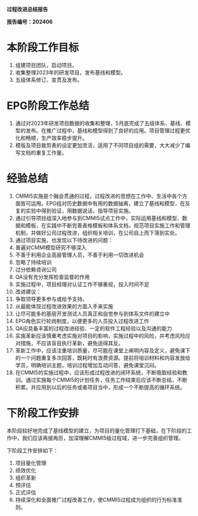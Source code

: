**过程改进总结报告**

**报告编号：202406**

# 本阶段工作目标

1. 组建项目团队，启动项目。
2. 收集整理2023年的研发项目，发布基线和模型。
3. 五级体系修订、宣贯及发布。

# EPG阶段工作总结

1. 通过对2023年研发项目数据的收集和整理，5月底完成了五级体系、基线、模型的发布。在推广过程中，基线和模型得到了良好的应用。项目管理过程更优化和畅顺，生产效率稳步提升。
2. 模版及项目裁剪表的设定更加灵活，适用了不同项目组的需要，大大减少了编写文档的重复工作量。

# 经验总结

1. CMMI5实施是个融会贯通的过程，过程改进的思想在工作中、生活中各个方面皆可运用。EPG组对历史数据中有用的数据抽离，建立了基线和模型，在反复的实验中得到验证，用数据说话，指导项目实施。
2. 通过引导项目组深入地参与到CMMI5试点工作中，实际运用基线和模型、数据和模板，在实践中不断完善表格模板和体系文档，规范项目实施工作和管理机制，并做好公司过程改进，组织相关培训，在公司自上而下落到实处。
3. 通过项目实施，也发现以下待改进的问题：
4. 普遍对CMMI模型研究不够深入
5. 不善于利用企业高层管理人员，不善于利用一切改进机会
6. 忽略了持续培训
7. 过分依赖咨询公司
8. QA没有充分发挥检查监督的作用
9. 实施过程中，项目经理对认证工作不够重视，投入时间不足
10. 改进建议：
11. 争取领导更多参与或给予支持。
12. 从最能体现过程改进效果的方面入手来实施
13. 让尽可能多的基层开发测试人员真正和自觉参与到体系文件的建立中
14. EPG角色实行轮岗制度，以便更多的人员投入过程改进工作
15. QA应具备丰富的过程改进经验、一定的软件工程经验以及沟通的能力
16. 实施革新应该慎重考虑实施对项目的影响，实施过程中的风险，并考虑风险应对措施，不应该盲目执行革新，避免适得其反。
17. 革新工作中，应该注重培训质量，尽可能在课堂上阐明内容及定义，避免课下的一个问题重复多次回答，既耗时有浪费资源。提前将培训材料和内容发放给学员，明确培训主题，培训过程增加互动问答，避免课堂沉闷。
18. 在CMMI5的实施过程中，应该形成过程改进的闭环系统，不断吸取经验和教训。通过实施每个CMMI5的计划任务，任务工作结束后应该不断总结，不断积累。并应用到以后的任务或者项目当中，形成一个不断提高的循环系统。

# 下阶段工作安排

本阶段较好地完成了基线模型的建立，为项目的量化管理打下基础，在下阶段的工作中，我们应该再接再厉，加深理解CMMI5级过程域，进一步完善组织管理。

下阶段工作安排如下：

1. 项目量化管理
2. 绩效优化
3. 组织革新
4. 预评估
5. 正式评估
6. 持续深化和全面推广过程改善工作，使CMMI5过程成为组织的行为标准准则。